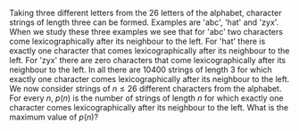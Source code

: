 Taking three different letters from the $26$ letters of the alphabet, character strings of length three can be formed.
Examples are 'abc', 'hat' and 'zyx'.
When we study these three examples we see that for 'abc' two characters come lexicographically after its neighbour to the left. 
For 'hat' there is exactly one character that comes lexicographically after its neighbour to the left. For 'zyx' there are zero characters that come lexicographically after its neighbour to the left.
In all there are $10400$ strings of length $3$ for which exactly one character comes lexicographically after its neighbour to the left.
We now consider strings of $n \le 26$ different characters from the alphabet. 
For every $n$, $p(n)$ is the number of strings of length $n$ for which exactly one character comes lexicographically after its neighbour to the left.
What is the maximum value of $p(n)$?